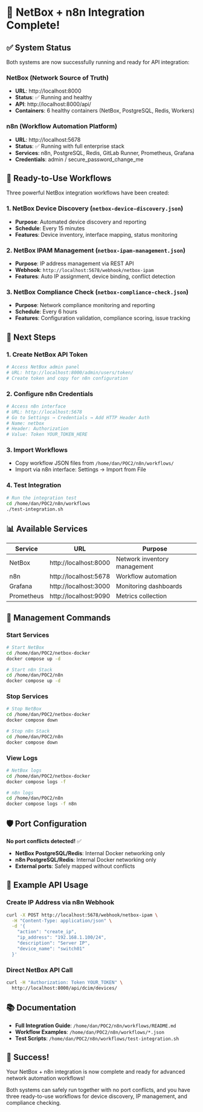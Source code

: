 # 🚀 NetBox + n8n Integration Complete!

## ✅ System Status

Both systems are now successfully running and ready for API integration:

### NetBox (Network Source of Truth)
- **URL**: http://localhost:8000
- **Status**: ✅ Running and healthy
- **API**: http://localhost:8000/api/
- **Containers**: 6 healthy containers (NetBox, PostgreSQL, Redis, Workers)

### n8n (Workflow Automation Platform) 
- **URL**: http://localhost:5678
- **Status**: ✅ Running with full enterprise stack
- **Services**: n8n, PostgreSQL, Redis, GitLab Runner, Prometheus, Grafana
- **Credentials**: admin / secure_password_change_me

## 🎯 Ready-to-Use Workflows

Three powerful NetBox integration workflows have been created:

### 1. **NetBox Device Discovery** (`netbox-device-discovery.json`)
- **Purpose**: Automated device discovery and reporting
- **Schedule**: Every 15 minutes
- **Features**: Device inventory, interface mapping, status monitoring

### 2. **NetBox IPAM Management** (`netbox-ipam-management.json`)  
- **Purpose**: IP address management via REST API
- **Webhook**: `http://localhost:5678/webhook/netbox-ipam`
- **Features**: Auto IP assignment, device binding, conflict detection

### 3. **NetBox Compliance Check** (`netbox-compliance-check.json`)
- **Purpose**: Network compliance monitoring and reporting  
- **Schedule**: Every 6 hours
- **Features**: Configuration validation, compliance scoring, issue tracking

## 🔑 Next Steps

### 1. Create NetBox API Token
```bash
# Access NetBox admin panel
# URL: http://localhost:8000/admin/users/token/
# Create token and copy for n8n configuration
```

### 2. Configure n8n Credentials
```bash
# Access n8n interface
# URL: http://localhost:5678
# Go to Settings → Credentials → Add HTTP Header Auth
# Name: netbox
# Header: Authorization
# Value: Token YOUR_TOKEN_HERE
```

### 3. Import Workflows
- Copy workflow JSON files from `/home/dan/POC2/n8n/workflows/`
- Import via n8n interface: Settings → Import from File

### 4. Test Integration
```bash
# Run the integration test
cd /home/dan/POC2/n8n/workflows
./test-integration.sh
```

## 📊 Available Services

| Service | URL | Purpose |
|---------|-----|---------|
| NetBox | http://localhost:8000 | Network inventory management |
| n8n | http://localhost:5678 | Workflow automation |
| Grafana | http://localhost:3000 | Monitoring dashboards |
| Prometheus | http://localhost:9090 | Metrics collection |

## 🔧 Management Commands

### Start Services
```bash
# Start NetBox
cd /home/dan/POC2/netbox-docker
docker compose up -d

# Start n8n Stack  
cd /home/dan/POC2/n8n
docker compose up -d
```

### Stop Services
```bash
# Stop NetBox
cd /home/dan/POC2/netbox-docker
docker compose down

# Stop n8n Stack
cd /home/dan/POC2/n8n  
docker compose down
```

### View Logs
```bash
# NetBox logs
cd /home/dan/POC2/netbox-docker
docker compose logs -f

# n8n logs  
cd /home/dan/POC2/n8n
docker compose logs -f n8n
```

## 🛡️ Port Configuration

**No port conflicts detected!** ✅

- **NetBox PostgreSQL/Redis**: Internal Docker networking only
- **n8n PostgreSQL/Redis**: Internal Docker networking only  
- **External ports**: Safely mapped without conflicts

## 🚀 Example API Usage

### Create IP Address via n8n Webhook
```bash
curl -X POST http://localhost:5678/webhook/netbox-ipam \
  -H "Content-Type: application/json" \
  -d '{
    "action": "create_ip",
    "ip_address": "192.168.1.100/24",
    "description": "Server IP",
    "device_name": "switch01"
  }'
```

### Direct NetBox API Call
```bash
curl -H "Authorization: Token YOUR_TOKEN" \
  http://localhost:8000/api/dcim/devices/
```

## 📚 Documentation

- **Full Integration Guide**: `/home/dan/POC2/n8n/workflows/README.md`
- **Workflow Examples**: `/home/dan/POC2/n8n/workflows/*.json`  
- **Test Scripts**: `/home/dan/POC2/n8n/workflows/test-integration.sh`

## 🎉 Success!

Your NetBox + n8n integration is now complete and ready for advanced network automation workflows! 

Both systems can safely run together with no port conflicts, and you have three ready-to-use workflows for device discovery, IP management, and compliance checking.

